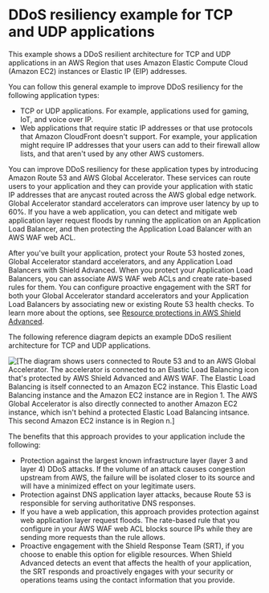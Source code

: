 # DDoS resiliency example for TCP and UDP applications<a name="ddos-resiliency-example-tcp-udp"></a>

This example shows a DDoS resilient architecture for TCP and UDP applications in an AWS Region that uses Amazon Elastic Compute Cloud \(Amazon EC2\) instances or Elastic IP \(EIP\) addresses\. 

You can follow this general example to improve DDoS resiliency for the following application types: 
+ TCP or UDP applications\. For example, applications used for gaming, IoT, and voice over IP\.
+ Web applications that require static IP addresses or that use protocols that Amazon CloudFront doesn't support\. For example, your application might require IP addresses that your users can add to their firewall allow lists, and that aren't used by any other AWS customers\.

You can improve DDoS resiliency for these application types by introducing Amazon Route 53 and AWS Global Accelerator\. These services can route users to your application and they can provide your application with static IP addresses that are anycast routed across the AWS global edge network\. Global Accelerator standard accelerators can improve user latency by up to 60%\. If you have a web application, you can detect and mitigate web application layer request floods by running the application on an Application Load Balancer, and then protecting the Application Load Balancer with an AWS WAF web ACL\.

After you've built your application, protect your Route 53 hosted zones, Global Accelerator standard accelerators, and any Application Load Balancers with Shield Advanced\. When you protect your Application Load Balancers, you can associate AWS WAF web ACLs and create rate\-based rules for them\. You can configure proactive engagement with the SRT for both your Global Accelerator standard accelerators and your Application Load Balancers by associating new or existing Route 53 health checks\. To learn more about the options, see [Resource protections in AWS Shield Advanced](ddos-resource-protections.md)\. 

The following reference diagram depicts an example DDoS resilient architecture for TCP and UDP applications\.

![\[The diagram shows users connected to Route 53 and to an AWS Global Accelerator. The accelerator is connected to an Elastic Load Balancing icon that's protected by AWS Shield Advanced and AWS WAF. The Elastic Load Balancing is itself connected to an Amazon EC2 instance. This Elastic Load Balancing instance and the Amazon EC2 instance are in Region 1. The AWS Global Accelerator is also directly connected to another Amazon EC2 instance, which isn't behind a protected Elastic Load Balancing intsance. This second Amazon EC2 instance is in Region n.\]](http://docs.aws.amazon.com/waf/latest/developerguide/)

The benefits that this approach provides to your application include the following:
+ Protection against the largest known infrastructure layer \(layer 3 and layer 4\) DDoS attacks\. If the volume of an attack causes congestion upstream from AWS, the failure will be isolated closer to its source and will have a minimized effect on your legitimate users\.
+ Protection against DNS application layer attacks, because Route 53 is responsible for serving authoritative DNS responses\. 
+ If you have a web application, this approach provides protection against web application layer request floods\. The rate\-based rule that you configure in your AWS WAF web ACL blocks source IPs while they are sending more requests than the rule allows\. 
+ Proactive engagement with the Shield Response Team \(SRT\), if you choose to enable this option for eligible resources\. When Shield Advanced detects an event that affects the health of your application, the SRT responds and proactively engages with your security or operations teams using the contact information that you provide\. 